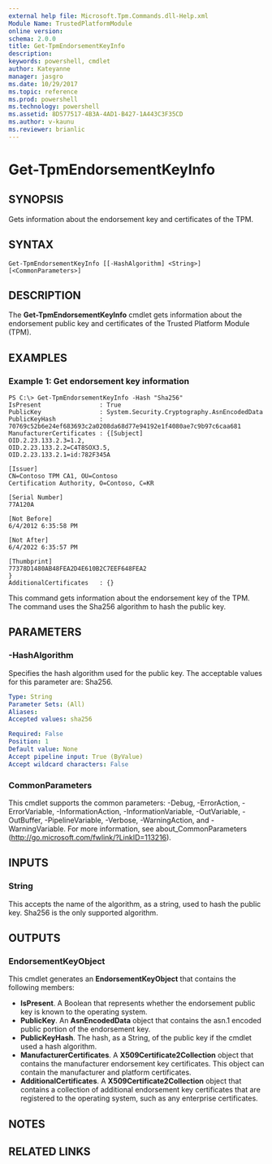 ```yaml
---
external help file: Microsoft.Tpm.Commands.dll-Help.xml
Module Name: TrustedPlatformModule
online version: 
schema: 2.0.0
title: Get-TpmEndorsementKeyInfo
description: 
keywords: powershell, cmdlet
author: Kateyanne
manager: jasgro
ms.date: 10/29/2017
ms.topic: reference
ms.prod: powershell
ms.technology: powershell
ms.assetid: 8D577517-4B3A-4AD1-B427-1A443C3F35CD
ms.author: v-kaunu
ms.reviewer: brianlic
---
```


# Get-TpmEndorsementKeyInfo

## SYNOPSIS
Gets information about the endorsement key and certificates of the TPM.

## SYNTAX

```
Get-TpmEndorsementKeyInfo [[-HashAlgorithm] <String>] [<CommonParameters>]
```

## DESCRIPTION
The **Get-TpmEndorsementKeyInfo** cmdlet gets information about the endorsement public key and certificates of the Trusted Platform Module (TPM).

## EXAMPLES

### Example 1: Get endorsement key information
```
PS C:\> Get-TpmEndorsementKeyInfo -Hash "Sha256"
IsPresent                : True
PublicKey                : System.Security.Cryptography.AsnEncodedData
PublicKeyHash            : 70769c52b6e24ef683693c2a0208da68d77e94192e1f4080ae7c9b97c6caa681
ManufacturerCertificates : {[Subject]
OID.2.23.133.2.3=1.2,
OID.2.23.133.2.2=C4T8SOX3.5,
OID.2.23.133.2.1=id:782F345A

[Issuer]
CN=Contoso TPM CA1, OU=Contoso
Certification Authority, O=Contoso, C=KR

[Serial Number]
77A120A

[Not Before]
6/4/2012 6:35:58 PM

[Not After]
6/4/2022 6:35:57 PM

[Thumbprint]
77378D1480AB48FEA2D4E610B2C7EEF648FEA2
}
AdditionalCertificates   : {}
```

This command gets information about the endorsement key of the TPM.
The command uses the Sha256 algorithm to hash the public key.

## PARAMETERS

### -HashAlgorithm
Specifies the hash algorithm used for the public key.
The acceptable values for this parameter are: Sha256.

```yaml
Type: String
Parameter Sets: (All)
Aliases: 
Accepted values: sha256

Required: False
Position: 1
Default value: None
Accept pipeline input: True (ByValue)
Accept wildcard characters: False
```

### CommonParameters
This cmdlet supports the common parameters: -Debug, -ErrorAction, -ErrorVariable, -InformationAction, -InformationVariable, -OutVariable, -OutBuffer, -PipelineVariable, -Verbose, -WarningAction, and -WarningVariable. For more information, see about_CommonParameters (http://go.microsoft.com/fwlink/?LinkID=113216).

## INPUTS

### String
This accepts the name of the algorithm, as a string, used to hash the public key.
Sha256 is the only supported algorithm.

## OUTPUTS

### EndorsementKeyObject
This cmdlet generates an **EndorsementKeyObject** that contains the following members:

- **IsPresent**. A Boolean that represents whether the endorsement public key is known to the operating system.
- **PublicKey**. An **AsnEncodedData** object that contains the asn.1 encoded public portion of the endorsement key. 
- **PublicKeyHash**. The hash, as a String, of the public key if the cmdlet used a hash algorithm. 
- **ManufacturerCertificates**. A **X509Certificate2Collection** object that contains the manufacturer endorsement key certificates. This object can contain the manufacturer and platform certificates. 
- **AdditionalCertificates**. A **X509Certificate2Collection** object that contains a collection of additional endorsement key certificates that are registered to the operating system, such as any enterprise certificates.

## NOTES

## RELATED LINKS

